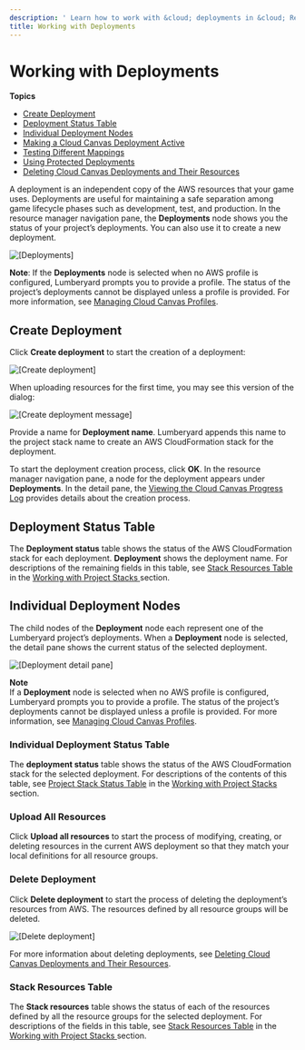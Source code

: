 ```yaml
---
description: ' Learn how to work with &cloud; deployments in &cloud; Resource Manager. '
title: Working with Deployments
---
```

# Working with Deployments<a name="cloud-canvas-ui-rm-deployments"></a>

**Topics**
+ [Create Deployment](#cloud-canvas-ui-rm-create-deployment)
+ [Deployment Status Table](#cloud-canvas-ui-rm-deployment-status-table)
+ [Individual Deployment Nodes](#cloud-canvas-ui-rm-individual-deployment)
+ [Making a Cloud Canvas Deployment Active](/docs/userguide/gems/cloud-canvas/ui-select-deployment.md)
+ [Testing Different Mappings](/docs/userguide/gems/cloud-canvas/testing-different-mappings.md)
+ [Using Protected Deployments](/docs/userguide/gems/cloud-canvas/protected-deployments.md)
+ [Deleting Cloud Canvas Deployments and Their Resources](/docs/userguide/gems/cloud-canvas/how-to-delete-deployments.md)

A deployment is an independent copy of the AWS resources that your game uses\. Deployments are useful for maintaining a safe separation among game lifecycle phases such as development, test, and production\. In the resource manager navigation pane, the **Deployments** node shows you the status of your project’s deployments\. You can also use it to create a new deployment\. 

![\[Deployments\]](/images/userguide/cloud_canvas/cloud-canvas-ui-rm-deployments-node.png)

 **Note**: If the **Deployments** node is selected when no AWS profile is configured, Lumberyard prompts you to provide a profile\. The status of the project’s deployments cannot be displayed unless a profile is provided\. For more information, see [Managing Cloud Canvas Profiles](/docs/userguide/gems/cloud-canvas/ui-credentials-manager.md)\. 

## Create Deployment<a name="cloud-canvas-ui-rm-create-deployment"></a>

Click **Create deployment** to start the creation of a deployment: 

![\[Create deployment\]](/images/userguide/cloud_canvas/cloud-canvas-ui-rm-create-deployment-simple.png)

When uploading resources for the first time, you may see this version of the dialog: 

![\[Create deployment message\]](/images/userguide/cloud_canvas/cloud-canvas-ui-rm-create-deployment-must.png)

Provide a name for **Deployment name**\. Lumberyard appends this name to the project stack name to create an AWS CloudFormation stack for the deployment\. 

To start the deployment creation process, click **OK**\. In the resource manager navigation pane, a node for the deployment appears under **Deployments**\. In the detail pane, the [Viewing the Cloud Canvas Progress Log](/docs/userguide/gems/cloud-canvas/ui-rm-progress-log.md) provides details about the creation process\.

## Deployment Status Table<a name="cloud-canvas-ui-rm-deployment-status-table"></a>

The **Deployment status** table shows the status of the AWS CloudFormation stack for each deployment\. **Deployment** shows the deployment name\. For descriptions of the remaining fields in this table, see [Stack Resources Table](cloud-canvas-ui-rm-project-stack.md#cloud-canvas-ui-rm-stack-resources-table) in the [Working with Project Stacks ](/docs/userguide/gems/cloud-canvas/ui-rm-project-stack.md) section\. 

## Individual Deployment Nodes<a name="cloud-canvas-ui-rm-individual-deployment"></a>

The child nodes of the **Deployment** node each represent one of the Lumberyard project’s deployments\. When a **Deployment** node is selected, the detail pane shows the current status of the selected deployment\. 

![\[Deployment detail pane\]](/images/userguide/cloud_canvas/cloud-canvas-ui-rm-dev-deployment-node.png)

**Note**  
If a **Deployment** node is selected when no AWS profile is configured, Lumberyard prompts you to provide a profile\. The status of the project’s deployments cannot be displayed unless a profile is provided\. For more information, see [Managing Cloud Canvas Profiles](/docs/userguide/gems/cloud-canvas/ui-credentials-manager.md)\. 

### Individual Deployment Status Table<a name="cloud-canvas-ui-rm-individual-deployment-status-table"></a>

The **<Deployment Name> deployment status** table shows the status of the AWS CloudFormation stack for the selected deployment\. For descriptions of the contents of this table, see [Project Stack Status Table](cloud-canvas-ui-rm-project-stack.md#cloud-canvas-ui-rm-project-stack-status-table) in the [Working with Project Stacks ](/docs/userguide/gems/cloud-canvas/ui-rm-project-stack.md) section\. 

### Upload All Resources<a name="cloud-canvas-ui-rm-upload-all-resources"></a>

Click **Upload all resources** to start the process of modifying, creating, or deleting resources in the current AWS deployment so that they match your local definitions for all resource groups\. 

### Delete Deployment<a name="cloud-canvas-ui-rm-delete-deployment"></a>

Click **Delete deployment** to start the process of deleting the deployment’s resources from AWS\. The resources defined by all resource groups will be deleted\. 

![\[Delete deployment\]](/images/userguide/cloud_canvas/cloud-canvas-ui-rm-delete-deployment.png)

For more information about deleting deployments, see [Deleting Cloud Canvas Deployments and Their Resources](/docs/userguide/gems/cloud-canvas/how-to-delete-deployments.md)\.

### Stack Resources Table<a name="cloud-canvas-ui-rm-deployment-stack-resources-table"></a>

The **Stack resources** table shows the status of each of the resources defined by all the resource groups for the selected deployment\. For descriptions of the fields in this table, see [Stack Resources Table](cloud-canvas-ui-rm-project-stack.md#cloud-canvas-ui-rm-stack-resources-table) in the [Working with Project Stacks ](/docs/userguide/gems/cloud-canvas/ui-rm-project-stack.md) section\. 